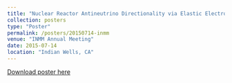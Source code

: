 ```yaml
---
title: "Nuclear Reactor Antineutrino Directionality via Elastic Electron Scattering in a Gd-Doped Water Cherenkov Detector"
collection: posters
type: "Poster"
permalink: /posters/20150714-inmm
venue: "INMM Annual Meeting"
date: 2015-07-14
location: "Indian Wells, CA"
---
```


<!-- This paper is about ... -->

[Download poster here](http://dhellfeld.github.io/files/posters/20150714-inmm.pdf)
